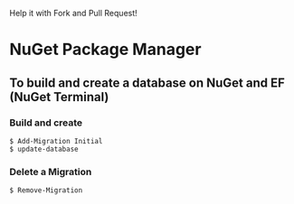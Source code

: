 Help it with Fork and Pull Request!

# NuGet Package Manager

## To build and create a database on NuGet and EF (NuGet Terminal)

### Build and create
```
$ Add-Migration Initial 
$ update-database
```

### Delete a Migration
```
$ Remove-Migration
```
